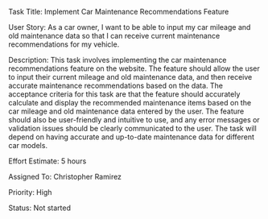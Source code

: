 Task Title: Implement Car Maintenance Recommendations Feature

User Story: 
As a car owner, I want to be able to input my car mileage and old maintenance data so that I can receive current maintenance recommendations for my vehicle.

Description:
This task involves implementing the car maintenance recommendations feature on the website. The feature should allow the user to input their current mileage and old maintenance data, and then receive accurate maintenance recommendations based on the data. The acceptance criteria for this task are that the feature should accurately calculate and display the recommended maintenance items based on the car mileage and old maintenance data entered by the user. The feature should also be user-friendly and intuitive to use, and any error messages or validation issues should be clearly communicated to the user. The task will depend on having accurate and up-to-date maintenance data for different car models.

Effort Estimate:
5 hours

Assigned To: Christopher Ramirez

Priority: High

Status: Not started